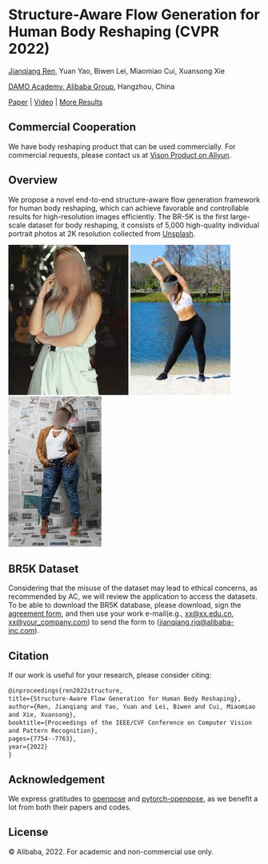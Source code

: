 

Structure-Aware Flow Generation for Human Body Reshaping (CVPR 2022)
=====


[Jianqiang Ren](rjq235@gmail.com), Yuan Yao, Biwen Lei, Miaomiao Cui, Xuansong Xie  

[DAMO Academy, Alibaba Group](https://damo.alibaba.com), Hangzhou, China

[Paper](https://arxiv.org/abs/2203.04670) | [Video](https://www.youtube.com/watch?v=U7MTOXm4Uhc&t=130s) | [More Results](https://cloud.video.taobao.com/play/u/null/p/1/e/6/t/1/d/ud/350344036910.mp4)


## Commercial Cooperation
We have body reshaping product that can be used commercially. For commercial requests, please contact us at [Vison Product on Aliyun](https://help.aliyun.com/document_detail/321059.html). 

## Overview
We propose a novel end-to-end structure-aware flow generation framework for human body reshaping, which can achieve favorable and controllable results for high-resolution images efficiently. The BR-5K is the first large-scale dataset for body reshaping, it consists of 5,000 high-quality individual portrait photos at 2K resolution collected from [Unsplash](https://unsplash.com/).

<img src="gif/438.gif" height="300px"/> <img src="gif/285.gif" height="300px"/> <img src="gif/998.gif" height="300px"/>



## BR5K Dataset
Considering that the misuse of the dataset may lead to ethical concerns, as recommended by AC, we will review the application to access the datasets. To be able to download the BR5K database, please download, sign the [agreement form](https://raw.githubusercontent.com/JianqiangRen/FlowBasedBodyReshaping/main/EULA/EULA0310.pdf), and then use your work e-mail(e.g., xx@xx.edu.cn,  xx@your_company.com) to send the form to ([jianqiang.rjq@alibaba-inc.com](jianqiang.rjq@alibaba-inc.com)).


## Citation
If our work is useful for your research, please consider citing:


	@inproceedings{ren2022structure,
	title={Structure-Aware Flow Generation for Human Body Reshaping},
	author={Ren, Jianqiang and Yao, Yuan and Lei, Biwen and Cui, Miaomiao and Xie, Xuansong},
	booktitle={Proceedings of the IEEE/CVF Conference on Computer Vision and Pattern Recognition},
	pages={7754--7763},
	year={2022}
	}

## Acknowledgement
We express gratitudes to [openpose](https://github.com/CMU-Perceptual-Computing-Lab/openpose) 
and [pytorch-openpose](https://github.com/Hzzone/pytorch-openpose), as we benefit a lot from both their papers and codes.

## License
© Alibaba, 2022. For academic and non-commercial use only.
 
